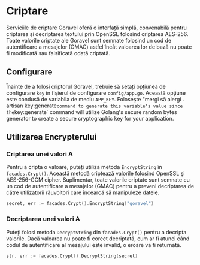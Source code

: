 # Criptare

Serviciile de criptare Goravel oferă o interfață simplă, convenabilă pentru criptarea și decriptarea textului prin OpenSSL
folosind criptarea AES-256. Toate valorile criptate ale Goravel sunt semnate folosind un cod de autentificare a mesajelor (GMAC) astfel încât
valoarea lor de bază nu poate fi modificată sau falsificată odată criptată.

## Configurare

Înainte de a folosi criptorul Goravel, trebuie să setați opțiunea de configurare `key` în fișierul de configurare
`config/app.go`. Această opţiune este condusă de variabila de mediu `APP_KEY`. Foloseşte "mergi să alergi . artisan key:generate`command to
generate this variable's value since the`key:generate\` command will utilize Golang's secure random bytes generator to
create a secure cryptographic key for your application.

## Utilizarea Encrypterului

### Criptarea unei valori A

Pentru a cripta o valoare, puteți utiliza metoda `EncryptString` în `facades.Crypt()`. Această metodă criptează valorile folosind
OpenSSL şi AES-256-GCM cipher. Suplimentar, toate valorile criptate sunt semnate cu un cod de autentificare a mesajelor (GMAC)
pentru a preveni decriptarea de către utilizatorii răuvoitori care încearcă să manipuleze datele.

```go
secret, err := facades.Crypt().EncryptString("goravel")
```

### Decriptarea unei valori A

Puteți folosi metoda `DecryptString` din `facades.Crypt()` pentru a decripta valorile. Dacă valoarea nu poate fi corect
decriptată, cum ar fi atunci când codul de autentificare al mesajului este invalid, o eroare va fi returnată.

```go
str, err := facades.Crypt().DecryptString(secret)
```
